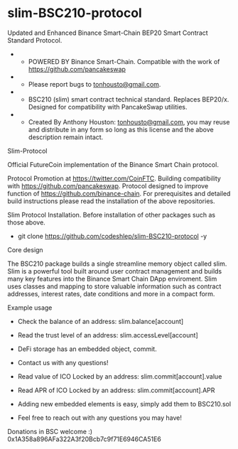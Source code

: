 # slim-BSC210-protocol
Updated and Enhanced Binance Smart-Chain BEP20 Smart Contract Standard Protocol.
 * - POWERED BY Binance Smart-Chain. Compatible with the work of https://github.com/pancakeswap
 * - Please report bugs to tonhousto@gmail.com.
 * - BSC210 (slim) smart contract technical standard. Replaces BEP20/x. Designed for compatibility with PancakeSwap utilities.
 * - Created By Anthony Houston: tonhousto@gmail.com, you may reuse and distribute in any form so long as this license and the above description remain intact.
  
Slim-Protocol

Official FutureCoin implementation of the Binance Smart Chain protocol.

Protocol Promotion at https://twitter.com/CoinFTC.
Building compatibility with https://github.com/pancakeswap.
Protocol designed to improve function of https://github.com/binance-chain.
For prerequisites and detailed build instructions please read the installation of the above repositories.

Slim Protocol Installation.
Before installation of other packages such as those above.
* git clone https://github.com/codeshlep/slim-BSC210-protocol -y

Core design

  The BSC210 package builds a single streamline memory object called slim. Slim is a powerful tool built around user contract management and builds many key features into the Binance Smart Chain DApp enviroment. Slim uses classes and mapping to store valuable information such as contract addresses, interest rates, date conditions and more in a compact form.
  
Example usage
   
  * Check the balance of an address: slim.balance[account]

  * Read the trust level of an address: slim.accessLevel[account]
    
  * DeFi storage has an embedded object, commit.
  
  * Contact us with any questions!
   
  * Read value of ICO Locked by an address: slim.commit[account].value

  * Read APR of ICO Locked by an address: slim.commit[account].APR

  * Adding new embedded elements is easy, simply add them to BSC210.sol
  
  * Feel free to reach out with any questions you may have!

  Donations in BSC welcome :) 0x1A358a896AFa322A3f20Bcb7c9f71E6946CA51E6
